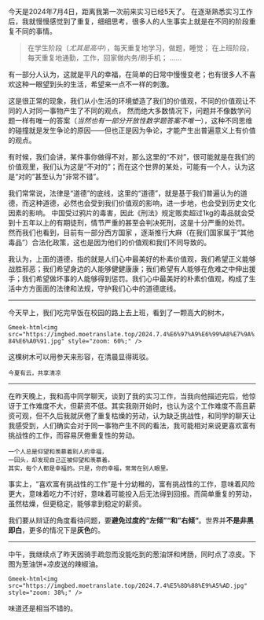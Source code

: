 今天是2024年7月4日，距离我第一次前来实习已经5天了。
在逐渐熟悉实习工作后，我就慢慢感觉到了重复，细细思考，很多人的人生事实上就是在不同的阶段重复不同的事情。

> 在学生阶段（*尤其是高中*），每天重复地学习，做题，睡觉；
> 在上班阶段，每天重复地通勤，工作，回家做内务/刷手机；
> ......

有一部分人认为，这就是平凡的幸福，在简单的日常中慢慢变老；也有很多人不喜欢这种一眼望到头的生活，希望来一点不一样的刺激。

这是很正常的现象，我们从小生活的环境塑造了我们的价值观，不同的价值观让不同的人对同一事物产生了不同的观点，
然而绝大多数情况下，问题并不像数学问题一样有唯一的答案（*当然也有一部分开放性数学题答案不唯一*），这种不同思维的碰撞就是发生争论的原因——但也正是因为争论，才能产生出普遍意义上有价值的观点。

有时候，我们会讲，某件事你做得不对，那么这里的“不对”，很可能就是在我们的价值观里，我们认为这是“不对的”；而在这个世界的某处，可能有一个人，认为这是“对的”甚至认为“非常不错”。

我们常常说，法律是“道德”的底线，这里的“道德”，就是基于我们普遍认为的道德，而这种道德，必然也会受到我们价值观的影响，进一步地，也会受到历史文化因素的影响。
中国受过鸦片的毒害，因此《刑法》规定贩卖超过1kg的毒品就会受到十五年以上的有期徒刑，情节严重的甚至会判决死刑，这是十分严重的处罚。
然而我们也看到，目前有一部分西方国家 ，逐渐推行大麻（在我们国家属于“其他毒品”）合法化政策，这也是因为他们的价值观和我们不同导致的。

我认为，上面的道德，指的就是人们心中最美好的朴素价值观，我们希望正义能够战胜邪恶；我们希望身边的人能够健健康康；我们希望有人能够在危难之中伸出援手；我们希望做坏事的人能够得到惩罚。我们心中最美好的朴素价值观，构成了生活中方方面面的法律和法规，守护我们心中的道德底线。

---
今天早上，我们吃完早饭在校园的路上去上班，看到了一颗高大的树木，

`Gmeek-html<img src="https://imgbed.moetranslate.top/2024.7.4%E6%97%A9%E6%99%A8%E7%9A%84%E6%A0%91.jpg" style="zoom: 60%;" />`

这棵树木可以用参天来形容，在清晨显得斑驳。
```shell
今夏有云，共享清凉
```
---
在昨天晚上，我和高中同学聊天，谈到了我的实习工作，当我向他描述完后，他惊讶于工作难度不大，但薪资不低。其实我刚开始时，也认为这个工作难度不高且薪资可观，但不久后我就厌倦了重复枯燥的劳动，认为缺乏挑战性，和同学的聊天让我感受到，人们确实会对于同一事物产生不同的看法，我可能相对来说更喜欢富有挑战性的工作，而容易厌倦重复性的劳动。

```shell
一个人总是仰望和羡慕着别人的幸福，
一回头，却发现自己正被仰望和羡慕着。
其实，每个人都是幸福的。只是，你的幸福，常常在别人眼里。
```

事实上，“喜欢富有挑战性的工作”是十分幼稚的，富有挑战性的工作，意味着风险更大，意味着吃力不讨好，意味着可能投入后无法得到回报。而简单重复的劳动，虽然枯燥，但更稳定，能够拿到稳定的薪资。

我们要从辩证的角度看待问题，要**避免过度的“左倾”“和”右倾“**。世界并**不是非黑即白**，更多的情况下是**灰色**的。

---
中午，我继续点了昨天因骑手疏忽而没能吃到的葱油饼和烤肠，同时点了凉皮。下图为葱油饼+凉皮送的辣椒油。

`Gmeek-html<img src="https://imgbed.moetranslate.top/2024.7.4%E5%8D%88%E9%A5%AD.jpg" style="zoom: 38%;" />`

味道还是相当不错的。